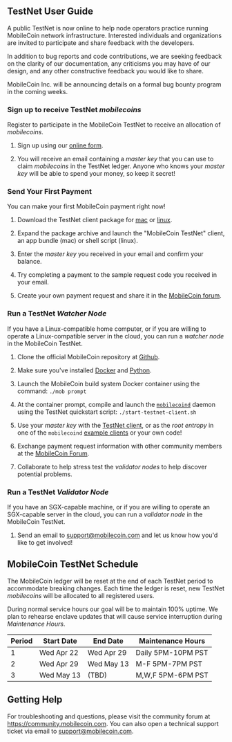 ## TestNet User Guide

A public TestNet is now online to help node operators practice running MobileCoin network infrastructure. Interested individuals and organizations are invited to participate and share feedback with the developers.

In addition to bug reports and code contributions, we are seeking feedback on the clarity of our documentation, any criticisms you may have of our design, and any other constructive feedback you would like to share.

MobileCoin Inc. will be announcing details on a formal bug bounty program in the coming weeks.

### Sign up to receive TestNet *mobilecoins*

Register to participate in the MobileCoin TestNet to receive an allocation of *mobilecoins*.

1. Sign up using our [online form](https://forms.gle/ULNjA6cMxCD5XNyT7).

1. You will receive an email containing a *master key* that you can use to claim *mobilecoins* in the TestNet ledger. Anyone who knows your *master key* will be able to spend your money, so keep it secret!

### Send Your First Payment

You can make your first MobileCoin payment right now!

1. Download the TestNet client package for [mac](https://github.com/mobilecoinofficial/mobilecoin/releases/download/v0.1.4/MobileCoin.Testnet.dmg) or [linux](https://github.com/mobilecoinofficial/mobilecoin/releases/download/v0.1.4/mobilecoin-testnet-0.1.4-linux.tar.gz).

1. Expand the package archive and launch the "MobileCoin TestNet" client, an app bundle (mac) or shell script (linux).

1. Enter the *master key* you received in your email and confirm your balance.

1. Try completing a payment to the sample request code you received in your email.

1. Create your own payment request and share it in the [MobileCoin forum](https://community.mobilecoin.com).

### Run a TestNet *Watcher Node*

If you have a Linux-compatible home computer, or if you are willing to operate a Linux-compatible server in the cloud, you can run a *watcher node* in the MobileCoin TestNet.

1. Clone the official MobileCoin repository at [Github](https://github.com/mobilecoinofficial/mobilecoin).

1. Make sure you've installed [Docker](https://docs.docker.com/get-docker/) and [Python](https://www.python.org/downloads/).

1. Launch the MobileCoin build system Docker container using the command: `./mob prompt`

1. At the container prompt, compile and launch the [`mobilecoind`](./mobilecoind/) daemon using the TestNet quickstart script: `./start-testnet-client.sh`

1. Use your *master key* with the [TestNet client](#send-your-first-payment), or as the *root entropy* in one of the `mobilecoind` [example clients](./mobilecoind/clients) or your own code!

1. Exchange payment request information with other community members at the [MobileCoin Forum](https://community.mobilecoin.com).

1. Collaborate to help stress test the *validator nodes* to help discover potential problems.

### Run a TestNet *Validator Node*

If you have an SGX-capable machine, or if you are willing to operate an SGX-capable server in the cloud, you can run a *validator node* in the MobileCoin TestNet.

1. Send an email to [support@mobilecoin.com](mailto://support@mobilecoin.com) and let us know how you'd like to get involved!

## MobileCoin TestNet Schedule

The MobileCoin ledger will be reset at the end of each TestNet period to accommodate breaking changes. Each time the ledger is reset, new TestNet *mobilecoins* will be allocated to all registered users.

During normal service hours our goal will be to maintain 100% uptime. We plan to rehearse enclave updates that will cause service interruption during *Maintenance Hours*.

|Period | Start Date | End Date | Maintenance Hours |
| -- | -- | -- | -- |
| 1 | Wed Apr 22 | Wed Apr 29 |  Daily 5PM-10PM PST |
| 2 | Wed Apr 29 | Wed May 13 |  M-F 5PM-7PM PST |
| 3 | Wed May 13 | (TBD) | M,W,F 5PM-6PM PST |

## Getting Help

For troubleshooting and questions, please visit the community forum at https://community.mobilecoin.com. You can also open a technical support ticket via email to <support@mobilecoin.com>.
